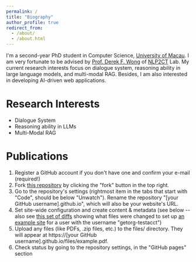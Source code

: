 ```yaml
---
permalink: /
title: "Biography"
author_profile: true
redirect_from: 
  - /about/
  - /about.html
---
```


I'm a second-year PhD student in Computer Science, [University of Macau](https://www.um.edu.mo/). I am very fortunate to be advised by [Prof. Derek F. Wong](https://www.fst.um.edu.mo/personal/derek-wong/) of [NLP2CT](https://nlp2ct.cis.umac.mo/) Lab. My current research interests focus on dialogue system, reasoning ability in large language models, and multi-modal RAG. Besides, I am also interested in developing AI-driven web applications.

Research Interests
======
- Dialogue System
- Reasoning ability in LLMs
- Multi-Modal RAG

Publications
======
1. Register a GitHub account if you don't have one and confirm your e-mail (required!)
1. Fork [this repository](https://github.com/academicpages/academicpages.github.io) by clicking the "fork" button in the top right. 
1. Go to the repository's settings (rightmost item in the tabs that start with "Code", should be below "Unwatch"). Rename the repository "[your GitHub username].github.io", which will also be your website's URL.
1. Set site-wide configuration and create content & metadata (see below -- also see [this set of diffs](http://archive.is/3TPas) showing what files were changed to set up [an example site](https://getorg-testacct.github.io) for a user with the username "getorg-testacct")
1. Upload any files (like PDFs, .zip files, etc.) to the files/ directory. They will appear at https://[your GitHub username].github.io/files/example.pdf.  
1. Check status by going to the repository settings, in the "GitHub pages" section
